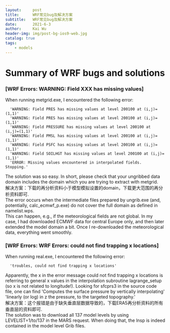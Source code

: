 ```yaml
---
layout:     post
title:      WRF常见bug及解决方案
subtitle:   WRF常见bug及解决方案
date:       2021-6-3
author:     Kai Wu
header-img: img/post-bg-ios9-web.jpg
catalog: true
tags:
    - models
---
```


# Summary of WRF bugs and solutions 
### [WRF Errors: WARNING: Field XXX has missing values]

When running metgrid.exe, I encountered the following error:

      'WARNING: Field PRES has missing values at level 200100 at (i,j)=(1,1)'
      'WARNING: Field PRES has missing values at level 200100 at (i,j)=(1,1)'
      'WARNING: Field PRESSURE has missing values at level 200100 at (i,j)=(1,1)'
      'WARNING: Field PMSL has missing values at level 200100 at (i,j)=(1,1)'
      'WARNING: Field PSFC has missing values at level 200100 at (i,j)=(1,1)'
      'WARNING: Field SOILHGT has missing values at level 200100 at (i,j)=(1,1)'
      'ERROR: Missing values encountered in interpolated fields. Stopping.'

The solution was so easy. In short, please check that your ungribbed data domain includes the domain which you are trying to extract with metgrid.  
解决方案：下载的再分析资料小于模型模拟设置的domain，下载更大范围的再分析资料即可.  
The error occurs when the intermediate files prepared by ungrib.exe (and, potentially, calc_ecmwf_p.exe) do not cover the full domain as defined in namelist.wps.  
This can happen, e.g., if the meteorological fields are not global. In my case, I had downloaded ECMWF data for central Europe only, and then later extended the model domain a bit. Once I re-downloaded the meteorological data, everything went smoothly.  

### [WRF Errors: WRF Errors: could not find trapping x locations]
When running real.exe, I encountered the following error:

      'troubles, could not find trapping x locations'

Apparently, the x in the error message could not find trapping x locations is referring to general x values in the interpolation subroutine lagrange_setup (so x is not related to longitude!). Looking for sfcprs3 in the source code file, one can find
      'Computes the surface pressure by vertically interpolating'
      'linearly (or log) in z the pressure, to the targeted topography.'  
解决方案：这个报错是由于缺失垂直层数据导致的，下载ERA5再分析资料的所有垂直层的资料即可.  
The solution was to download all 137 model levels by using LEVELIST=1/to/137 in the MARS request. When doing that, the lnsp is indeed contained in the model level Grib files.  


